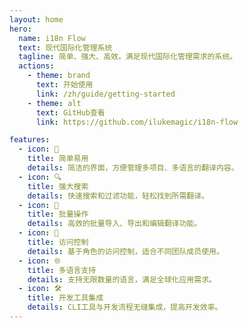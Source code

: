 ```yaml
---
layout: home
hero:
  name: i18n Flow
  text: 现代国际化管理系统
  tagline: 简单、强大、高效。满足现代国际化管理需求的系统。
  actions:
    - theme: brand
      text: 开始使用
      link: /zh/guide/getting-started
    - theme: alt
      text: GitHub查看
      link: https://github.com/ilukemagic/i18n-flow

features:
  - icon: 🚀
    title: 简单易用
    details: 简洁的界面，方便管理多项目、多语言的翻译内容。
  - icon: 🔍
    title: 强大搜索
    details: 快速搜索和过滤功能，轻松找到所需翻译。
  - icon: 🔄
    title: 批量操作
    details: 高效的批量导入、导出和编辑翻译功能。
  - icon: 🔐
    title: 访问控制
    details: 基于角色的访问控制，适合不同团队成员使用。
  - icon: 🌐
    title: 多语言支持
    details: 支持无限数量的语言，满足全球化应用需求。
  - icon: 🛠️
    title: 开发工具集成
    details: CLI工具与开发流程无缝集成，提高开发效率。
---
```

